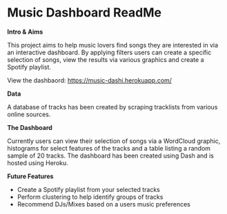 # Music Dashboard ReadMe

**Intro & Aims**

This project aims to help music lovers find songs they are interested in via an interactive dashboard. By applying filters users can create a specific selection of songs, view the results via various graphics and create a Spotify playlist.   

View the dashbaord: https://music-dashi.herokuapp.com/

**Data**

A database of tracks has been created by scraping tracklists from various online sources.  

**The Dashboard**

Currently users can view their selection of songs via a WordCloud graphic, histograms for select features of the tracks and a table listing a random sample of 20 tracks. The dashboard has been created using Dash and is hosted using Heroku. 

**Future Features**

- Create a Spotify playlist from your selected tracks
- Perform clustering to help identify groups of tracks
- Recommend DJs/Mixes based on a users music preferences

 
